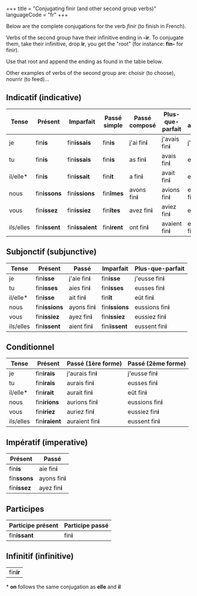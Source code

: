 +++
title = "Conjugating finir (and other second group verbs)"
languageCode = "fr"
+++

Below are the complete conjugations for the verb *finir* (to finish in
French).

Verbs of the second group have their infinitive ending in **-ir**. To
conjugate them, take their infinitive, drop **ir**, you get the "root"
(for instance: **fin-** for finir).

Use that root and append the ending as found in the table below.

Other examples of verbs of the second group are: choisir (to choose),
nourrir (to feed)...

## Indicatif (indicative)

<table>
<thead>
<tr class="header">
<th>Tense</th>
<th>Présent</th>
<th>Imparfait</th>
<th>Passé simple</th>
<th>Passé composé</th>
<th>Plus-que-parfait</th>
<th>Passé antérieur</th>
<th>Futur simple</th>
<th>Futur antérieur</th>
</tr>
</thead>
<tbody>
<tr class="odd">
<td>je</td>
<td>fin<strong>is</strong></td>
<td>fin<strong>issais</strong></td>
<td>fin<strong>is</strong></td>
<td>j'ai fin<strong>i</strong></td>
<td>j'avais fin<strong>i</strong></td>
<td>j'eus fin<strong>i</strong></td>
<td>fin<strong>irai</strong></td>
<td>j'aurai fin<strong>i</strong></td>
</tr>
<tr class="even">
<td>tu</td>
<td>fin<strong>is</strong></td>
<td>fin<strong>issais</strong></td>
<td>fin<strong>is</strong></td>
<td>as fin<strong>i</strong></td>
<td>avais fin<strong>i</strong></td>
<td>eus fin<strong>i</strong></td>
<td>fin<strong>iras</strong></td>
<td>auras fin<strong>i</strong></td>
</tr>
<tr class="odd">
<td>il/elle*</td>
<td>fin<strong>is</strong></td>
<td>fin<strong>issait</strong></td>
<td>fin<strong>it</strong></td>
<td>a fin<strong>i</strong></td>
<td>avait fin<strong>i</strong></td>
<td>eut fin<strong>i</strong></td>
<td>fin<strong>ira</strong></td>
<td>aura fin<strong>i</strong></td>
</tr>
<tr class="even">
<td>nous</td>
<td>fin<strong>issons</strong></td>
<td>fin<strong>issions</strong></td>
<td>fin<strong>îmes</strong></td>
<td>avons fin<strong>i</strong></td>
<td>avions fin<strong>i</strong></td>
<td>eûmes fin<strong>i</strong></td>
<td>fin<strong>irons</strong></td>
<td>aurons fin<strong>i</strong></td>
</tr>
<tr class="odd">
<td>vous</td>
<td>fin<strong>issez</strong></td>
<td>fin<strong>issiez</strong></td>
<td>fin<strong>îtes</strong></td>
<td>avez fin<strong>i</strong></td>
<td>aviez fin<strong>i</strong></td>
<td>eûtes fin<strong>i</strong></td>
<td>fin<strong>irez</strong></td>
<td>aurez fin<strong>i</strong></td>
</tr>
<tr class="even">
<td>ils/elles</td>
<td>fin<strong>issent</strong></td>
<td>fin<strong>issaient</strong></td>
<td>fin<strong>irent</strong></td>
<td>ont fin<strong>i</strong></td>
<td>avaient fin<strong>i</strong></td>
<td>eurent fin<strong>i</strong></td>
<td>fin<strong>iront</strong></td>
<td>auront fin<strong>i</strong></td>
</tr>
</tbody>
</table>

## Subjonctif (subjunctive)

<table>
<thead>
<tr class="header">
<th>Tense</th>
<th>Présent</th>
<th>Passé</th>
<th>Imparfait</th>
<th>Plus-que-parfait</th>
</tr>
</thead>
<tbody>
<tr class="odd">
<td>je</td>
<td>fin<strong>isse</strong></td>
<td>j'aie fin<strong>i</strong></td>
<td>fin<strong>isse</strong></td>
<td>j'eusse fin<strong>i</strong></td>
</tr>
<tr class="even">
<td>tu</td>
<td>fin<strong>isses</strong></td>
<td>aies fin<strong>i</strong></td>
<td>fin<strong>isses</strong></td>
<td>eusses fin<strong>i</strong></td>
</tr>
<tr class="odd">
<td>il/elle*</td>
<td>fin<strong>isse</strong></td>
<td>ait fin<strong>i</strong></td>
<td>fin<strong>ît</strong></td>
<td>eût fin<strong>i</strong></td>
</tr>
<tr class="even">
<td>nous</td>
<td>fin<strong>issions</strong></td>
<td>ayons fin<strong>i</strong></td>
<td>fin<strong>issions</strong></td>
<td>eussions fin<strong>i</strong></td>
</tr>
<tr class="odd">
<td>vous</td>
<td>fin<strong>issiez</strong></td>
<td>ayez fin<strong>i</strong></td>
<td>fin<strong>issiez</strong></td>
<td>eussiez fin<strong>i</strong></td>
</tr>
<tr class="even">
<td>ils/elles</td>
<td>fin<strong>issent</strong></td>
<td>aient fin<strong>i</strong></td>
<td>fini<strong>issent</strong></td>
<td>eussent fin<strong>i</strong></td>
</tr>
</tbody>
</table>

## Conditionnel

<table>
<thead>
<tr class="header">
<th>Tense</th>
<th>Présent</th>
<th>Passé (1ère forme)</th>
<th>Passé (2ème forme)</th>
</tr>
</thead>
<tbody>
<tr class="odd">
<td>je</td>
<td>fin<strong>irais</strong></td>
<td>j'aurais fin<strong>i</strong></td>
<td>j'eusse fin<strong>i</strong></td>
</tr>
<tr class="even">
<td>tu</td>
<td>fin<strong>irais</strong></td>
<td>aurais fin<strong>i</strong></td>
<td>eusses fin<strong>i</strong></td>
</tr>
<tr class="odd">
<td>il/elle*</td>
<td>fin<strong>irait</strong></td>
<td>aurait fin<strong>i</strong></td>
<td>eût fin<strong>i</strong></td>
</tr>
<tr class="even">
<td>nous</td>
<td>fin<strong>irions</strong></td>
<td>aurions fin<strong>i</strong></td>
<td>eussions fin<strong>i</strong></td>
</tr>
<tr class="odd">
<td>vous</td>
<td>fin<strong>iriez</strong></td>
<td>auriez fin<strong>i</strong></td>
<td>eussiez fin<strong>i</strong></td>
</tr>
<tr class="even">
<td>ils/elles</td>
<td>fin<strong>iraient</strong></td>
<td>auraient fin<strong>i</strong></td>
<td>eussent fin<strong>i</strong></td>
</tr>
</tbody>
</table>

## Impératif (imperative)

<table>
<thead>
<tr class="header">
<th>Présent</th>
<th>Passé</th>
</tr>
</thead>
<tbody>
<tr class="odd">
<td>fin<strong>is</strong></td>
<td>aie fin<strong>i</strong></td>
</tr>
<tr class="even">
<td>fin<strong>ssons</strong></td>
<td>ayons fin<strong>i</strong></td>
</tr>
<tr class="odd">
<td>fin<strong>issez</strong></td>
<td>ayez fin<strong>i</strong></td>
</tr>
</tbody>
</table>

## Participes

<table>
<thead>
<tr class="header">
<th>Participe présent</th>
<th>Participe passé</th>
</tr>
</thead>
<tbody>
<tr class="odd">
<td>fin<strong>issant</strong></td>
<td>fin<strong>i</strong></td>
</tr>
</tbody>
</table>

## Infinitif (infinitive)

<table>
<tbody>
<tr class="odd">
<td>fin<strong>ir</strong></td>
</tr>
</tbody>
</table>

\* **on** follows the same conjugation as **elle** and **il**
